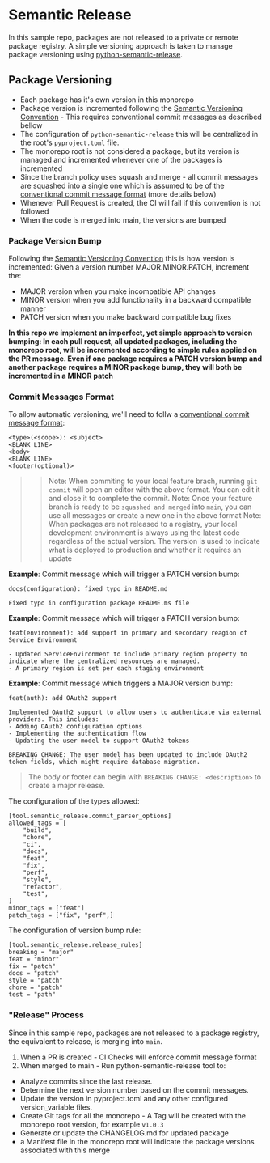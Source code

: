 # Semantic Release

In this sample repo, packages are not released to a private or remote package registry.
A simple versioning approach is taken to manage package versioning using [python-semantic-release](https://python-semantic-release.readthedocs.io/en/latest/).


## Package Versioning
* Each package has it's own version in this monorepo
* Package version is incremented following the [Semantic Versioning Convention](https://semver.org/) - This requires conventional commit messages as described bellow
* The configuration of `python-semantic-release` this will be centralized in the root's `pyproject.toml` file.
* The monorepo root is not considered a package, but its version is managed and incremented whenever one of the packages is incremented
* Since the branch policy uses squash and merge - all commit messages are squashed into a single one which is assumed to be of the [conventional commit message format](https://python-semantic-release.readthedocs.io/en/latest/commit-parsing.html) (more details below)
* Whenever Pull Request is created, the CI will fail if this convention is not followed
* When the code is merged into main, the versions are bumped  

### Package Version Bump
Following the [Semantic Versioning Convention](https://semver.org/) this is how version is incremented:
Given a version number MAJOR.MINOR.PATCH, increment the:
* MAJOR version when you make incompatible API changes
* MINOR version when you add functionality in a backward compatible manner
* PATCH version when you make backward compatible bug fixes

**In this repo we implement an imperfect, yet simple approach to version bumping:
In each pull request, all updated packages, including the monorepo root, will be incremented according to simple rules applied on the PR message.
Even if one package requires a PATCH version bump and another package requires a MINOR package bump, they will both be incremented in a MINOR patch**

### Commit Messages Format
To allow automatic versioning, we'll need to follw a [conventional commit message format](https://python-semantic-release.readthedocs.io/en/latest/commit-parsing.html):
```
<type>(<scope>): <subject>
<BLANK LINE>
<body>
<BLANK LINE>
<footer(optional)>
```

>> Note: When commiting to your local feature brach, running `git commit` will open an editor with the above format.
You can edit it and close it to complete the commit.
>> Note: Once your feature branch is ready to be `squashed and merged` into `main`, you can use all messages or create a new one in the above format
>> Note: When packages are not released to a registry, your local development environment is always using the latest code regardless of the actual version. The version is used to indicate what is deployed to production and whether it requires an update

**Example**: Commit message which will trigger a PATCH version bump:
```
docs(configuration): fixed typo in README.md

Fixed typo in configuration package README.ms file
```

**Example**: Commit message which will trigger a PATCH version bump:
```
feat(environment): add support in primary and secondary reagion of Service Environment

- Updated ServiceEnvironment to include primary region property to indicate where the centralized resources are managed.
- A primary region is set per each staging environment
```

**Example**: Commit message which triggers a MAJOR version bump:
```
feat(auth): add OAuth2 support

Implemented OAuth2 support to allow users to authenticate via external providers. This includes:
- Adding OAuth2 configuration options
- Implementing the authentication flow
- Updating the user model to support OAuth2 tokens

BREAKING CHANGE: The user model has been updated to include OAuth2 token fields, which might require database migration.
```

> The body or footer can begin with `BREAKING CHANGE: <description>` to create a major release.

The configuration of the types allowed:
```
[tool.semantic_release.commit_parser_options]
allowed_tags = [
    "build",
    "chore",
    "ci",
    "docs",
    "feat",
    "fix",
    "perf",
    "style",
    "refactor",
    "test",
]
minor_tags = ["feat"]
patch_tags = ["fix", "perf",]
```

The configuration of version bump rule:
```
[tool.semantic_release.release_rules]
breaking = "major"
feat = "minor"
fix = "patch"
docs = "patch"
style = "patch"
chore = "patch"
test = "path"
```

### "Release" Process
Since in this sample repo, packages are not released to a package registry, the equivalent to release, is merging into `main`.

1. When a PR is created - CI Checks will enforce commit message format
2. When merged to main - Run python-semantic-release tool to:
- Analyze commits since the last release.
- Determine the next version number based on the commit messages.
- Update the version in pyproject.toml and any other configured version_variable files.
- Create Git tags for all the monorepo - A Tag will be created with the monorepo root version, for example `v1.0.3`
- Generate or update the CHANGELOG.md for updated package
- a Manifest file in the monorepo root will indicate the package versions associated with this merge

